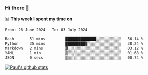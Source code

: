 ### Hi there 👋

📊 **This week I spent my time on**
<!--START_SECTION:waka-->

```txt
From: 26 June 2024 - To: 03 July 2024

Bash       51 mins         ██████████████░░░░░░░░░░░   56.14 %
Python     35 mins         █████████▓░░░░░░░░░░░░░░░   38.24 %
Markdown   2 mins          ▓░░░░░░░░░░░░░░░░░░░░░░░░   03.12 %
YAML       1 min           ▒░░░░░░░░░░░░░░░░░░░░░░░░   01.68 %
JSON       0 secs          ▒░░░░░░░░░░░░░░░░░░░░░░░░   00.74 %
```

<!--END_SECTION:waka-->


[![Paul's github stats](https://github-readme-stats.vercel.app/api?username=mickeyouyou&theme=dracula&show_icons=true)](https://github.com/anuraghazra/github-readme-stats)
